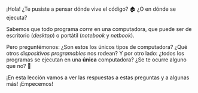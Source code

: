 ¡Hola! ¿Te pusiste a pensar dónde vive el código? :house: ¿O en dónde se ejecuta?

Sabemos que todo programa _corre_ en una computadora, que puede ser de escritorio (_desktop_) o portátil (_notebook_ y _netbook_). 

Pero preguntémonos: ¿Son estos los únicos tipos de computadora? ¿Qué otros _dispositivos programables_ nos rodean? Y por otro lado: ¿todos los programas se ejecutan en una **única** computadora? ¿Se te ocurre alguno que no? :thought_balloon:

¡En esta lección vamos a ver las respuestas a estas preguntas y a algunas más! ¡Empecemos!